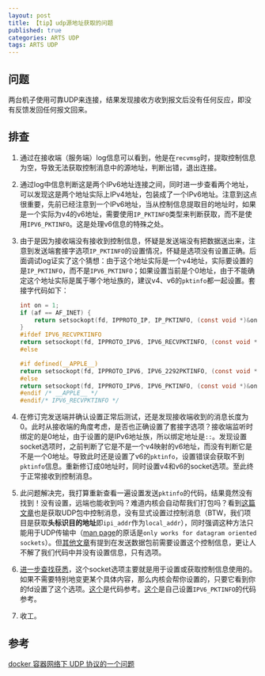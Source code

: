 ```yaml
---
layout: post
title: 【tip】udp源地址获取的问题
published: true
categories: ARTS UDP
tags: ARTS UDP
---
```


## 问题

两台机子使用可靠UDP来连接，结果发现接收方收到报文后没有任何反应，即没有反馈发回任何报文回来。

## 排查

1. 通过在接收端（服务端）log信息可以看到，他是在`recvmsg`时，提取控制信息为空，导致无法获取控制消息中的源地址，判断出错，退出连接。

2. 通过log中信息判断这是两个IPv6地址连接之间，同时进一步查看两个地址，可以发现这是两个地址实际上IPv4地址，包装成了一个IPv6地址。注意到这点很重要，先前已经注意到一个IPv6地址，当从控制信息提取目的地址时，如果是一个实际为v4的v6地址，需要使用`IP_PKTINFO`类型来判断获取，而不是使用`IPV6_PKTINFO`。这是处理v6信息的特殊之处。

3. 由于是因为接收端没有接收到控制信息，怀疑是发送端没有把数据送出来，注意到发送端套接字选项`IP_PKTINFO`的设置情况，怀疑是选项没有设置正确。后面调试log证实了这个猜想：由于这个地址实际是一个v4地址，实际要设置的是`IP_PKTINFO`，而不是`IPV6_PKTINFO`；如果设置当前是个0地址，由于不能确定这个地址实际是属于哪个地址族的，建议v4、v6的`pktinfo`都一起设置。套接字代码如下：

   ```c
   int on = 1;
   if (af == AF_INET) {
       return setsockopt(fd, IPPROTO_IP, IP_PKTINFO, (const void *)&on, sizeof(on));
   } 
   #ifdef IPV6_RECVPKTINFO
   return setsockopt(fd, IPPROTO_IPV6, IPV6_RECVPKTINFO, (const void *)&on, sizeof(on));
   #else
   
   #if defined(__APPLE__)
   return setsockopt(fd, IPPROTO_IPV6, IPV6_2292PKTINFO, (const void *)&on, sizeof(on));
   #else
   return setsockopt(fd, IPPROTO_IPV6, IPV6_PKTINFO, (const void *)&on, sizeof(on));
   #endif /* __APPLE__ */
   #endif/* IPV6_RECVPKTINFO */
   ```

4. 在修订完发送端并确认设置正常后测试，还是发现接收端收到的消息长度为0。此时从接收端的角度考虑，是否也正确设置了套接字选项？接收端监听时绑定的是0地址，由于设置的是IPv6地址族，所以绑定地址是`::`。发现设置socket选项时，之前判断了它是不是一个v4映射的v6地址，而没有判断它是不是一个0地址。导致此时还是设置了v6的`pktinfo`，设置错误会获取不到`pktinfo`信息。重新修订成0地址时，同时设置v4和v6的socket选项。至此终于正常接收到控制消息。

5. 此问题解决完，我打算重新查看一遍设置发送`pktinfo`的代码，结果竟然没有找到！没有设置，远端也能收到吗？难道内核会自动帮我们打包吗？看到[这篇文章](https://www.cnblogs.com/kissazi2/p/3158603.html)也是获取UDP包中控制消息，没有显式设置过控制消息（BTW，我们项目是获取**头标识目的地址**即`ipi_addr`作为`local_addr`），同时强调这种方法只能用于UDP传输中（[man page](http://man7.org/linux/man-pages/man7/ip.7.html)的原话是`only works for datagram oriented sockets`）。但[其他文章](https://blog.csdn.net/l1902090/article/details/37742297)有提到在发送数据包前需要设置这个控制信息，更让人不解了我们代码中并没有设置信息，只有选项。

6. [进一步查找获悉](https://stackoverflow.com/questions/3062205/setting-the-source-ip-for-a-udp-socket)，这个socket选项主要就是用于设置或获取控制信息使用的。如果不需要特别地变更某个具体内容，那么内核会帮你设置的，只要它看到你的fd设置了这个选项。[这个](https://groups.google.com/forum/#!original/comp.os.linux.development.system/7Eql8Xkef7o/4W9-jCecneAJ)是代码参考。[这个](http://www.potaroo.net/ispcol/2016-09/udp-server.c)是自己设置`IPV6_PKTINFO`的代码参考。

7. 收工。

## 参考

[docker 容器网络下 UDP 协议的一个问题](https://cizixs.com/2017/08/21/docker-udp-issue/)

